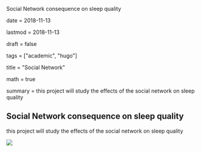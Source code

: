 Social Network consequence on sleep quality

date = 2018-11-13

lastmod = 2018-11-13

draft = false

tags = ["academic", "hugo"]

title = "Social Network"

math = true

summary = this project will study the effects of the social network on sleep quality 



## Social Network consequence on sleep quality

this project will study the effects of the social network on sleep quality 

![](https://hdqwalls.com/download/facebook-digital-art-po-2048x1152.jpg)

